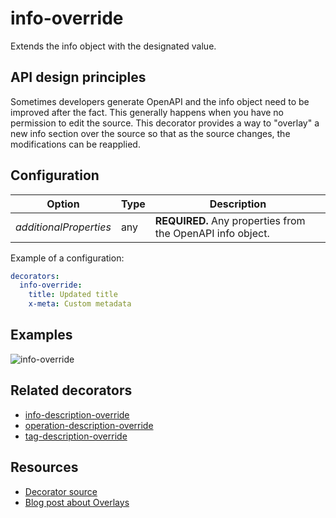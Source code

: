 # info-override

Extends the info object with the designated value.

## API design principles

Sometimes developers generate OpenAPI and the info object need to be improved after the fact.
This generally happens when you have no permission to edit the source.
This decorator provides a way to "overlay" a new info section over the source so that as the source changes, the modifications can be reapplied.

## Configuration

| Option                 | Type | Description                                                |
| ---------------------- | ---- | ---------------------------------------------------------- |
| _additionalProperties_ | any  | **REQUIRED.** Any properties from the OpenAPI info object. |

Example of a configuration:

```yaml
decorators:
  info-override:
    title: Updated title
    x-meta: Custom metadata
```

## Examples

![info-override](https://user-images.githubusercontent.com/3975738/214524591-328377a5-9004-4222-8040-57e49e07604a.png)

## Related decorators

- [info-description-override](./info-description-override.md)
- [operation-description-override](./operation-description-override.md)
- [tag-description-override](./tag-description-override.md)

## Resources

- [Decorator source](https://github.com/Redocly/redocly-cli/blob/main/packages/core/src/decorators/common/info-description-override.ts)
- [Blog post about Overlays](../../../blog/openapi-overlays.md)
